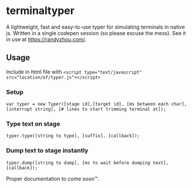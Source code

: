 # terminaltyper
A lightweight, fast and easy-to-use typer for simulating terminals in native js. Written in a single codepen session (so please excuse the mess). See it in use at https://randyzhou.com/.

## Usage
Include in html file with `<script type="text/javascript" src="location/of/typer.js"></script>`

### Setup
`var typer = new Typer([stage id],[target id], [ms between each char], [interrupt string], [# lines to start trimming terminal at]);`

### Type text on stage
`typer.type([string to type], [suffix], [callback]);`

### Dump text to stage instantly
`typer.dump([string to dump], [ms to wait before dumping text], [callback]);`

Proper documentation to come soon™.
